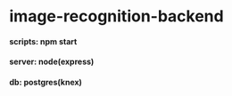 # image-recognition-backend
#### scripts: npm start
#### server: node(express)
#### db: postgres(knex)
